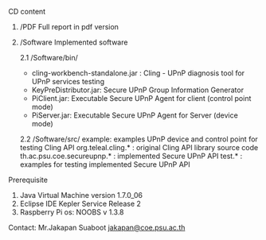 CD content

1. /PDF
   Full report in pdf version

2. /Software
   Implemented software

   2.1 /Software/bin/
   - cling-workbench-standalone.jar : Cling - UPnP diagnosis tool for UPnP services testing
   - KeyPreDistributor.jar: Secure UPnP Group Information Generator
   - PiClient.jar: Executable Secure UPnP Agent for client (control point mode)
   - PiServer.jar: Executable Secure UPnP Agent for Server (device mode)

   2.2 /Software/src/
   example: examples UPnP device and control point for testing Cling API
   org.teleal.cling.* : original Cling API library source code
   th.ac.psu.coe.secureupnp.* : implemented Secure UPnP API
   test.* : examples for testing implemented Secure UPnP API

Prerequisite 
1. Java Virtual Machine version 1.7.0_06
2. Eclipse IDE Kepler Service Release 2
3. Raspberry Pi os: NOOBS v 1.3.8

Contact:
Mr.Jakapan Suaboot
jakapan@coe.psu.ac.th
